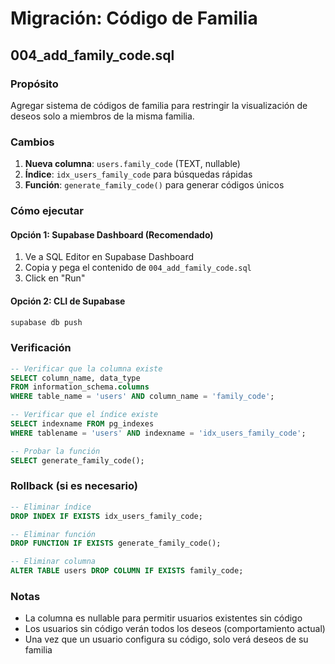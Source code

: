 # Migración: Código de Familia

## 004_add_family_code.sql

### Propósito
Agregar sistema de códigos de familia para restringir la visualización de deseos solo a miembros de la misma familia.

### Cambios
1. **Nueva columna**: `users.family_code` (TEXT, nullable)
2. **Índice**: `idx_users_family_code` para búsquedas rápidas
3. **Función**: `generate_family_code()` para generar códigos únicos

### Cómo ejecutar

#### Opción 1: Supabase Dashboard (Recomendado)
1. Ve a SQL Editor en Supabase Dashboard
2. Copia y pega el contenido de `004_add_family_code.sql`
3. Click en "Run"

#### Opción 2: CLI de Supabase
```bash
supabase db push
```

### Verificación
```sql
-- Verificar que la columna existe
SELECT column_name, data_type 
FROM information_schema.columns 
WHERE table_name = 'users' AND column_name = 'family_code';

-- Verificar que el índice existe
SELECT indexname FROM pg_indexes 
WHERE tablename = 'users' AND indexname = 'idx_users_family_code';

-- Probar la función
SELECT generate_family_code();
```

### Rollback (si es necesario)
```sql
-- Eliminar índice
DROP INDEX IF EXISTS idx_users_family_code;

-- Eliminar función
DROP FUNCTION IF EXISTS generate_family_code();

-- Eliminar columna
ALTER TABLE users DROP COLUMN IF EXISTS family_code;
```

### Notas
- La columna es nullable para permitir usuarios existentes sin código
- Los usuarios sin código verán todos los deseos (comportamiento actual)
- Una vez que un usuario configura su código, solo verá deseos de su familia
